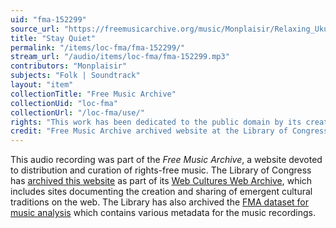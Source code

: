 ```yaml
---
uid: "fma-152299"
source_url: "https://freemusicarchive.org/music/Monplaisir/Relaxing_Ukulele/Monplaisir_-_Relaxing_Ukulele_-_05_Stay_Quiet"
title: "Stay Quiet"
permalink: "/items/loc-fma/fma-152299/"
stream_url: "/audio/items/loc-fma/fma-152299.mp3"
contributors: "Monplaisir"
subjects: "Folk | Soundtrack"
layout: "item"
collectionTitle: "Free Music Archive"
collectionUid: "loc-fma"
collectionUrl: "/loc-fma/use/"
rights: "This work has been dedicated to the public domain by its creator, thus is free to use and reuse without restriction. You can copy, modify, distribute and perform the work, even for commercial purposes, all without asking permission. Attribution is recommended but not required."
credit: "Free Music Archive archived website at the Library of Congress, Web Archives Division."
---
```


This audio recording was part of the _Free Music Archive_, a website devoted to distribution and curation of rights-free music. The Library of Congress has [archived this website](https://www.loc.gov/item/lcwaN0026492/) as part of its [Web Cultures Web Archive](https://www.loc.gov/collections/web-cultures-web-archive/about-this-collection/), which includes sites documenting the creation and sharing of emergent cultural traditions on the web. The Library has also archived the [FMA dataset for music analysis](https://catalog.loc.gov/vwebv/search?searchCode=LCCN&searchArg=2018655052&searchType=1&permalink=y) which contains various metadata for the music recordings.